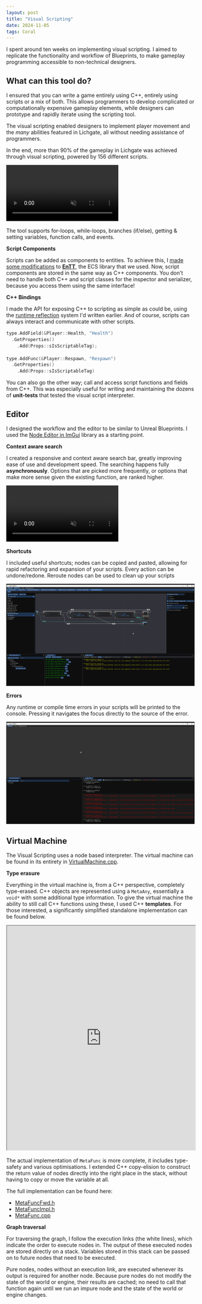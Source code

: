 ```yaml
---
layout: post
title: "Visual Scripting"
date: 2024-11-05
tags: Coral
---
```


I spent around ten weeks on implementing visual scripting. I aimed to replicate the functionality and workflow of Blueprints, to make gameplay programming accessible to non-technical designers. 

## What can this tool do?

I ensured that you can write a game entirely using C++, entirely using scripts or a mix of both. This allows programmers to develop complicated or computationally expensive gameplay elements, while designers can prototype and rapidly iterate using the scripting tool. 

The visual scripting enabled designers to implement player movement and the *many* abilities featured in Lichgate, all without needing assistance of programmers. 

In the end, more than 90% of the gameplay in Lichgate was achieved through visual scripting, powered by 156 different scripts. 

<div class="video-as-gif-container">
  <video autoplay loop muted playsinline>
    <source src="/img/projects/y2/coral/DifferentScripts.mp4" type="video/mp4">
  </video>
</div>

The tool supports for-loops, while-loops, branches (if/else), getting & setting variables, function calls, and events.

**Script Components**

Scripts can be added as components to entities. To achieve this, I [made some modifications](https://github.com/GuusKemperman/CoralEngine/blob/39a86d7ff667518a458fa276a4fa1fa8066d8de5/Source/World/Registry.cpp#L25) to **[EnTT](https://github.com/skypjack/entt)**, the ECS library that we used. Now, script components are stored in the same way as C++ components. You don't need to handle both C++ and script classes for the inspector and serializer, because you access them using the same interface!

**C++ Bindings**

I made the API for exposing C++ to scripting as simple as could be, using the [runtime reflection](/blog/runtime-reflection) system I'd written earlier. And of course, scripts can always interact and communicate with other scripts.

```cpp
type.AddField(&Player::Health, "Health")
  .GetProperties()
    .Add(Props::sIsScriptableTag);

type.AddFunc(&Player::Respawn, "Respawn")
  .GetProperties()
    .Add(Props::sIsScriptableTag)
```

You can also go the other way; call and access script functions and fields from C++. This was especially useful for writing and maintaining the dozens of **unit-tests** that tested the visual script interpreter. 

## Editor

I designed the workflow and the editor to be similar to Unreal Blueprints. I used the [Node Editor in ImGui](https://github.com/thedmd/imgui-node-editor) library as a starting point.

**Context aware search**

I created a responsive and context aware search bar, greatly improving ease of use and development speed. The searching happens fully **asynchronously**. Options that are picked more frequently, or options that make more sense given the existing function, are ranked higher. 

<div class="video-as-gif-container">
  <video autoplay loop muted playsinline>
    <source src="/img/projects/y2/coral/ScriptEditor.mp4" type="video/mp4">
  </video>
</div>

**Shortcuts**

I included useful shortcuts; nodes can be copied and pasted, allowing for rapid refactoring and expansion of your scripts. Every action can be undone/redone. Reroute nodes can be used to clean up your scripts

![](/img/projects/y2/coral/W6_CopyCutPasteDuplicateUndo.gif)

**Errors**

Any runtime or compile time errors in your scripts will be printed to the console. Pressing it navigates the focus directly to the source of the error.

![](/img/projects/y2/coral/W5_LogMessageTakesYouToError.gif)

## Virtual Machine

The Visual Scripting uses a node based interpreter. The virtual machine can be found in its entirety in [VirtualMachine.cpp](https://github.com/GuusKemperman/CoralEngine/blob/main-lite/Source/Core/VirtualMachine.cpp).

**Type erasure**

Everything in the virtual machine is, from a C++ perspective, completely type-erased. C++ objects are represented using a ```MetaAny```, essentially a ```void*``` with some additional type information. To give the virtual machine the ability to still call C++ functions using these, I used C++ **templates**. For those interested, a significantly simplified standalone implementation can be found below.

<iframe width="100%" height="600px" src="https://godbolt.org/e#z:OYLghAFBqd5QCxAYwPYBMCmBRdBLAF1QCcAaPECAMzwBtMA7AQwFtMQByARg9KtQYEAysib0QXACx8BBAKoBnTAAUAHpwAMvAFYTStJg1DIApACYAQuYukl9ZATwDKjdAGFUtAK4sGISQBspK4AMngMmAByPgBGmMQgAKxmpAAOqAqETgwe3r7%2BQemZjgJhEdEscQnJtpj2JQxCBEzEBLk%2BfoG19dlNLQRlUbHxSSkKza3t%2BV3j/YMVVaMAlLaoXsTI7BzmAMypxEzALEwA1AKbJhoAgrvhyN5YJyY7blReDA7ZYs/YlzdmOzuD0wTxehgAnj8/rcPsDQW4AG6YBwkKHXP73JgKBQnK4xcYHBwAMXepnRAHYrOiNABOAiYFipAz055uAjg1KMVgggAqpBOmQAXpgAPoEE4ASTRN1ps0cyBOPJOcgYqSYyAA1kJwsB6BA0AxxgKCOgQCAkSjiKzxqaQBCoWYAicWsAFEtobSTJSPTTLjSDUabWb7Y7nQxwaCACLO4iukyJCxSxKR55UmW%2B2nETAEdYMY22iEi0TjVk8n4QCHunZpv1elPU9P0xnMkGs9mc5hsE4AJWz/PbXLYADoR7jYwp%2BULRQQR0PJQx8JsFNK/XK8Aqg3bw/OEagNZgJc39QJAyazW8Pg1Wb2CBAruPZ1XfqGL58BDzUBKGLv96QfX6A3FTcLSIK0Xk3e0dmfJ0XQnf9ZTPEBwiwVQRSUABHLxGAuF4v0XTAFFnH53WpX1vVIv0sxzYg81fBoPy/H9MAgFU1U1bUjHoVl71dfk8PXAjy1gpZH1Tf9yXrGUrlSLwYlodcQB9JsmSYFkXgHTsQRvfsOUHTBZzHOMoJ9PECXVAgSQ%2BCBNzo7Jr2zO8HxHJ8TlfJYTkUijaXCJjiAgeCM19BNX3jSNj0NIDEJA1FwMQyDoJjV13IAWh%2BfNg3DALa3I9Na09BDbWOfcRWQzBUIwrCPkwa08GFVAqFnRykrSirsOq70JLErzAso7Ncx3PcDyPV9%2BVgydMEwtqqxrfKeokkjcpy7LJJ9CDt1QTkDlAiAlnC09bWisC3DWyFjNDYSTkA8SZsCqj%2Bp8wa/OErrFpW659jwBFVPYVbENsgRrTi8M9sig7kVAwGC0ys6Ahch79ytDqU2raFOpRhtwiAnwIEx51%2BSoWhUFUk4YgWr00xOSmTjumjnSeSwSZeusPSuXHjnCHbUYpqmbNJBoTgHdARRCyl6YCBQfCeNHucp0yCEJCzSWdfF5fM4XSXJgXdKF18peRmX0q3CMswl2hxWeaMmBVhX1aszWTs1rgND1ycgchUXEiHDQqD1utpr%2BKnqb62mTqLLECFZTHyxNrwzf9ilIw4FZaE4RJeD8DgtFIVBODcaxrAFNYNlbAEeFIAhNCTlYNVGIdySdgJAgCHYAi4AAORJEn0ThJHTyvs84XgFBADRy8rlY4FgJAyuRLxQPIShYOUQw6iEBBUAAdwzsu0EZOhVOyZeIloNfN4zrPd9SOgRgRZBUlSEUES4GkRRbcYRVURvSEv6/iEiblB7f1QHvegxAADyc9T5b37jPZAPFh4cF4LApo%2BAM68H4IIEQYh2BSBkIIRQKh1CZx0HoAwRgUD50sPoPA%2BJ4AQE0iARgBACCkCRAkeW7wNRLBWBtBoCCAD0QZTCWGsG/AgvBUBsOIHgLAw9IArGIO8RwbAPyeDkTtVY6xNh6BtOEI%2Bq917QO4LwDeBxUicB4MnVOfdiEDw4NgVQs9QInE/pIE4LAFC3xOE/GkQ4xEnAgHnERVCTi4EICQemOwuBLF4BXYh3DSAIEwEwLACQNE10kOSIcZg240h2IkHYLcdhtykF3FOHBe6kHPhIwBw9R5xK0Ak8pZgbFZxzogse8SVhsMyM4SQQA"></iframe>

The actual implementation of ```MetaFunc``` is more complete, it includes type-safety and various optimisations. I extended C++ copy-elision to construct the return value of nodes directly into the right place in the stack, without having to copy or move the variable at all. 

The full implementation can be found here:
- [MetaFuncFwd.h](https://github.com/GuusKemperman/CoralEngine/blob/main-lite/Include/Meta/Fwd/MetaFuncFwd.h)
- [MetaFuncImpl.h](https://github.com/GuusKemperman/CoralEngine/blob/main-lite/Include/Meta/Impl/MetaFuncImpl.h)
- [MetaFunc.cpp](https://github.com/GuusKemperman/CoralEngine/blob/main-lite/Source/Meta/MetaFunc.cpp)

**Graph traversal**

For traversing the graph, I follow the execution links (the white lines), which indicate the order to execute nodes in. The output of these executed nodes are stored directly on a stack. Variables stored in this stack can be passed on to future nodes that need to be executed. 

Pure nodes, nodes without an execution link, are executed whenever its output is required for another node. Because pure nodes do not modify the state of the world or engine, their results are cached; no need to call that function again until we run an impure node and the state of the world or engine changes.